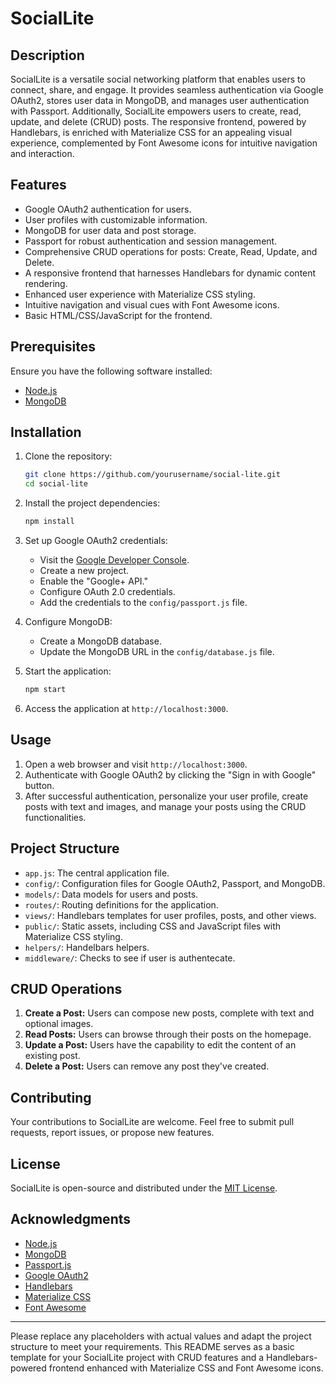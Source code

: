 # SocialLite

## Description

SocialLite is a versatile social networking platform that enables users to connect, share, and engage. It provides seamless authentication via Google OAuth2, stores user data in MongoDB, and manages user authentication with Passport. Additionally, SocialLite empowers users to create, read, update, and delete (CRUD) posts. The responsive frontend, powered by Handlebars, is enriched with Materialize CSS for an appealing visual experience, complemented by Font Awesome icons for intuitive navigation and interaction.

## Features

- Google OAuth2 authentication for users.
- User profiles with customizable information.
- MongoDB for user data and post storage.
- Passport for robust authentication and session management.
- Comprehensive CRUD operations for posts: Create, Read, Update, and Delete.
- A responsive frontend that harnesses Handlebars for dynamic content rendering.
- Enhanced user experience with Materialize CSS styling.
- Intuitive navigation and visual cues with Font Awesome icons.
- Basic HTML/CSS/JavaScript for the frontend.

## Prerequisites

Ensure you have the following software installed:

- [Node.js](https://nodejs.org/)
- [MongoDB](https://www.mongodb.com/)

## Installation

1. Clone the repository:

   ```bash
   git clone https://github.com/yourusername/social-lite.git
   cd social-lite
   ```

2. Install the project dependencies:

   ```bash
   npm install
   ```

3. Set up Google OAuth2 credentials:
   - Visit the [Google Developer Console](https://console.developers.google.com/).
   - Create a new project.
   - Enable the "Google+ API."
   - Configure OAuth 2.0 credentials.
   - Add the credentials to the `config/passport.js` file.

4. Configure MongoDB:
   - Create a MongoDB database.
   - Update the MongoDB URL in the `config/database.js` file.

5. Start the application:

   ```bash
   npm start
   ```

6. Access the application at `http://localhost:3000`.

## Usage

1. Open a web browser and visit `http://localhost:3000`.
2. Authenticate with Google OAuth2 by clicking the "Sign in with Google" button.
3. After successful authentication, personalize your user profile, create posts with text and images, and manage your posts using the CRUD functionalities.

## Project Structure

- `app.js`: The central application file.
- `config/`: Configuration files for Google OAuth2, Passport, and MongoDB.
- `models/`: Data models for users and posts.
- `routes/`: Routing definitions for the application.
- `views/`: Handlebars templates for user profiles, posts, and other views.
- `public/`: Static assets, including CSS and JavaScript files with Materialize CSS styling.
- `helpers/`: Handelbars helpers.
- `middleware/`: Checks to see if user is authentecate.

## CRUD Operations

1. **Create a Post:** Users can compose new posts, complete with text and optional images.
2. **Read Posts:** Users can browse through their posts on the homepage.
3. **Update a Post:** Users have the capability to edit the content of an existing post.
4. **Delete a Post:** Users can remove any post they've created.

## Contributing

Your contributions to SocialLite are welcome. Feel free to submit pull requests, report issues, or propose new features.

## License

SocialLite is open-source and distributed under the [MIT License](LICENSE).

## Acknowledgments

- [Node.js](https://nodejs.org/)
- [MongoDB](https://www.mongodb.com/)
- [Passport.js](http://www.passportjs.org/)
- [Google OAuth2](https://developers.google.com/identity/protocols/oauth2)
- [Handlebars](https://handlebarsjs.com/)
- [Materialize CSS](https://materializecss.com/)
- [Font Awesome](https://fontawesome.com/)

---

Please replace any placeholders with actual values and adapt the project structure to meet your requirements. This README serves as a basic template for your SocialLite project with CRUD features and a Handlebars-powered frontend enhanced with Materialize CSS and Font Awesome icons.
